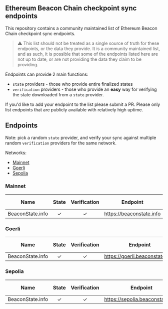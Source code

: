 ## Ethereum Beacon Chain checkpoint sync endpoints

This repository contains a community maintained list of Ethereum Beacon Chain checkpoint sync endpoints.

> :warning: This list should not be treated as a single source of truth for these endpoints, or the data they provide. It is a community maintained list, and as such, it is possible that some of the endpoints listed here are not up to date, or are not providing the data they claim to be providing.

Endpoints can provide 2 main functions:
- `state` providers - those who provide entire finalized states
- `verification` providers - those who provide an **easy** way for verifying the state downloaded from a `state` provider.

If you'd like to add your endpoint to the list please submit a PR. Please only list endpoints that are publicly available with relatively high uptime.

## Endpoints
Note: pick a random `state` provider, and verify your sync against multiple random `verification` providers for the same network.

Networks:
- [Mainnet](#mainnet)
- [Goerli](#goerli)
- [Sepolia](#sepolia)

### Mainnet
| Name      | State | Verification |                  Endpoint                   |            Contact details             | Notes |
| --------- |:-----:|:------------:|:-------------------------------------------:|:--------------------------------------:|:----- |
|BeaconState.info|✓      |✓             |https://beaconstate.info                    |                                        |       |


### Goerli
| Name      | State | Verification |                  Endpoint                   |            Contact details             | Notes |
| --------- |:-----:|:------------:|:-------------------------------------------:|:--------------------------------------:|:----- |
|BeaconState.info|✓      |✓             |https://goerli.beaconstate.info             |                                        |       |


### Sepolia
| Name      | State | Verification |                   Endpoint                   |            Contact details             | Notes |
| --------- |:-----:|:------------:|:--------------------------------------------:|:--------------------------------------:|:----- |
|BeaconState.info|✓      |✓             |https://sepolia.beaconstate.info             |                                        |       |
